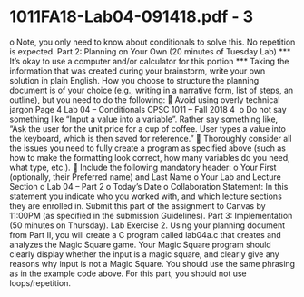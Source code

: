 # 1011FA18-Lab04-091418.pdf - 3

o Note, you only need to know about conditionals to solve this. No repetition is expected. 
Part 2: Planning on Your Own (20 minutes of Tuesday Lab) 
*** It’s okay to use a computer and/or calculator for this portion *** 
Taking the information that was created during your brainstorm, write your own solution in plain English. How 
you choose to structure the planning document is of your choice (e.g., writing in a narrative form, list of steps, an 
outline), but you need to do the following: 
 Avoid using overly technical jargon Page 4
Lab 04 – Conditionals
CPSC 1011 – Fall 2018
4 
o Do not say something like “Input a value into a variable”. Rather say something like, “Ask the 
user for the unit price for a cup of coffee. User types a value into the keyboard, which is then 
saved for reference.” 
 Thoroughly consider all the issues you need to fully create a program as specified above (such as how to 
make the formatting look correct, how many variables do you need, what type, etc.). 
 Include the following mandatory header: 
o Your First (optionally, their Preferred name) and Last Name 
o Your Lab and Lecture Section 
o Lab 04 – Part 2 
o Today’s Date 
o Collaboration Statement: In this statement you indicate who you worked with, and which lecture 
sections they are enrolled in. 
Submit this part of the assignment to Canvas by 11:00PM (as specified in the submission Guidelines). 
Part 3: Implementation (50 minutes on Thursday). 
Lab Exercise 2. 
Using your planning document from Part II, you will create a C program called lab04a.c that creates and 
analyzes the Magic Square game. 
Your Magic Square program should clearly display whether the input is a magic square, and clearly give any 
reasons why input is not a Magic Square. You should use the same phrasing as in the example code above. 
For this part, you should not use loops/repetition.
